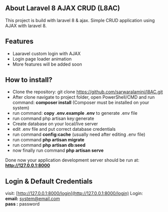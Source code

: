 ## About Laravel 8 AJAX CRUD (L8AC)

This project is build with laravel 8 & ajax. Simple CRUD application using AJAX with laravel 8.

## Features

- Laaravel custom login with AJAX
- Login page loader animation
- More features will be added soon

## How to install?

- Clone the repository: git clone https://github.com/sarwaralamini/l8AC.git
- After clone navigate to project folder, open PowerShell/CMD and run command: **composer install** (Composer must be installed on your system)
- run command: **copy .env.example .env** to generate .env file
- run command php artisan key:generate
- Create database on your local/live server
- edit .env file and put correct database credentials
- run command **config:cache** (usually need after editing .env file)
- run command **php artisan migrate**
- run command **php artisan db:seed**
- now finally run command **php artisan serve**

Done now your application development server should be run at: **http://127.0.0.1:8000**

## Login & Default Credentials
visit: [http://127.0.0.1:8000/login](http://127.0.0.1:8000/login)
Login:<br/>
**email:** system@email.com<br/>
**pass :** password
